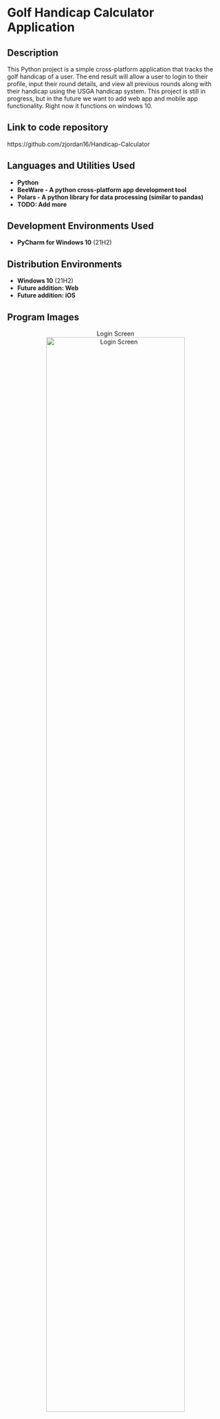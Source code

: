 <h1>Golf Handicap Calculator Application</h1>

<!--TODO: Insert Demo Recording of Project Running-->

<h2>Description</h2>
This Python project is a simple cross-platform application that tracks the golf handicap of a user. The end result will allow a user to login to their profile, input their round details, and view all previous rounds along with their handicap using the USGA handicap system. This project is still in progress, but in the future we want to add web app and mobile app functionality. Right now it functions on windows 10.
<br />

<h2>Link to code repository</h2>
https://github.com/zjordan16/Handicap-Calculator

<h2>Languages and Utilities Used</h2>

- <b>Python</b> 
- <b>BeeWare - A python cross-platform app development tool</b>
- <b>Polars - A python library for data processing (similar to pandas)</b>
- <b> TODO: Add more </b>

<h2>Development Environments Used</h2>

- <b>PyCharm for Windows 10</b> (21H2)

<h2>Distribution Environments</h2>

- <b>Windows 10</b> (21H2)
- <b>Future addition: Web</b>
- <b>Future addition: iOS</b>

<h2>Program Images</h2>

<p align="center">
Login Screen <br/>
<img src=https://i.imgur.com/qQ5B03w.png height="80%" width="80%" alt="Login Screen"/>
<br />
<br />
Round Input & Score History Screen  <br/>
<img src="https://i.imgur.com/7mbBodZ.png" height="80%" width="80%" alt="Score History Screen"/>
<br />
<br />

